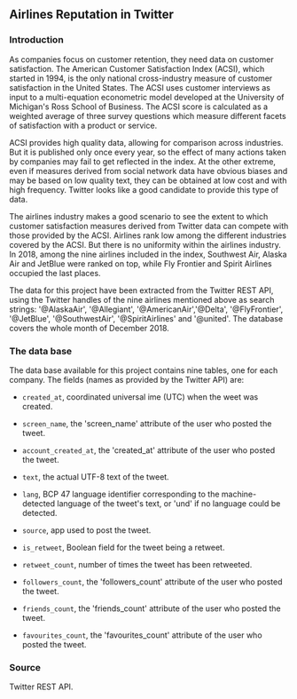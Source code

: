## Airlines Reputation in Twitter

### Introduction

As companies focus on customer retention, they need data on customer satisfaction. The American Customer Satisfaction Index (ACSI), which started in 1994, is the only national cross-industry measure of customer satisfaction in the United States. The ACSI uses customer interviews as input to a multi-equation econometric model developed at the University of Michigan's Ross School of Business. The ACSI score is calculated as a weighted average of three survey questions which measure different facets of satisfaction with a product or service.

ACSI provides high quality data, allowing for comparison across industries. But it is published only once every year, so the effect of many actions taken by companies may fail to get reflected in the index. At the other extreme, even if measures derived from social network data have obvious biases and may be based on low quality text, they can be obtained at low cost and with high frequency. Twitter looks like a good candidate to provide this type of data. 

The airlines industry makes a good scenario to see the extent to which customer satisfaction measures derived from Twitter data can compete with those provided by the ACSI. Airlines rank low among the different industries covered by the ACSI. But there is no uniformity within the airlines industry. In 2018, among the nine airlines included in the index, Southwest Air, Alaska Air and JetBlue were ranked on top, while Fly Frontier and Spirit Airlines occupied the last places.

The data for this project have been extracted from the Twitter REST API, using the Twitter handles of the nine airlines mentioned above as search strings: '@AlaskaAir', '@Allegiant', '@AmericanAir','@Delta', '@FlyFrontier', '@JetBlue', '@SouthwestAir', '@SpiritAirlines' and '@united'. The database covers the whole month of December 2018.

### The data base

The data base available for this project contains nine tables, one for each company. The fields (names as provided by the Twitter API) are:

* `created_at`, coordinated universal ime (UTC) when the weet was created.

* `screen_name`, the 'screen_name' attribute of the user who posted the tweet.

* `account_created_at`, the 'created_at' attribute of the user who posted the tweet.

* `text`, the actual UTF-8 text of the tweet.

* `lang`, BCP 47 language identifier corresponding to the machine-detected language of the tweet's text, or 'und' if no language could be detected.

* `source`, app used to post the tweet.

* `is_retweet`, Boolean field for the tweet being a retweet.

* `retweet_count`, number of times the tweet has been retweeted.

* `followers_count`, the 'followers_count' attribute of the user who posted the tweet.

* `friends_count`, the 'friends_count' attribute of the user who posted the tweet.

* `favourites_count`, the 'favourites_count' attribute of the user who posted the tweet.

### Source

Twitter REST API.
